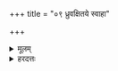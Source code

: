 +++
title = "०९ ध्रुवक्षितये स्वाहा"

+++
<details><summary>मूलम्</summary>

ध्रु॒व॒क्षित॑ये॒ स्वाहा॑।  
</details>
<details><summary>हरदत्तः</summary>

ध्रुवा निश्चला क्षितिः गतिः व्याप्तिर्यस्य कार्यवर्गं प्रति, तस्मै ध्रुवक्षितये ब्रह्मणे ।  
</details>